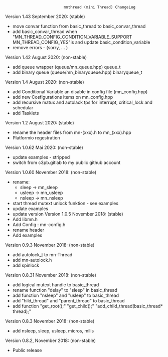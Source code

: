 

                              mnthread (mini Thread) ChangeLog
Version 1.43 September 2020:  (stable)
  * move convar function from basic_thread to basic_convar_thread 
  * add basic_convar_thread when "MN_THREAD_CONFIG_CONDITION_VARIABLE_SUPPORT  MN_THREAD_CONFIG_YES"is and update basic_condition_variable
  * remove errors - (sorry, ... )
                    
Version 1.42 August 2020: (non-stable)
  * add queue wrapper (queue/mn_queue.hpp) queue_t
  * add binary queue (queue/mn_binaryqueue.hpp) binaryqueue_t
  
Version 1.4 August 2020: (non-stable)
  * add Conditional Variable an disable in config file (mn_config.hpp)
  * add new Cosfigurations items on mn_config.hpp
  * add recursive matux and autolack tps for interrupt, critical_lock and schedular
  * add Tasklets

Version 1.2 August 2020: (stable)
  * rename the header files from mn-(xxx).h to mn_(xxx).hpp
  * Platformio regestration

Version 1.0.62 Mai 2020:  (non-stable)
  * update examples - stripped
  * switch from c3pb.gitlab to my public github account

Version 1.0.60 November 2018: (non-stable)
  * rename:
      * sleep -> mn_sleep
      * usleep -> mn_usleep
      * nsleep -> mn_nsleep
  * start thread mutext unlock funktion - see examples
  * update examples
  * update version
Version 1.0.5 November 2018: (stable)
  * Add libmn.h
  * Add Config : mn-config.h
  * rename header
  * Add examples

Version 0.9.3 November 2018: (non-stable)
  * add autolock_t to mn-Thread
  * add mn-autolock.h
  * add spinlock

Version 0.8.31 November 2018: (non-stable)
  * add logical mutext handle to basic_thread
  * rename function "delay" to "sleep" in basic_thread
  * add function "nsleep" and "usleep" to basic_thread
  * add "hild_thread" and "parent_thread" to basic_thread
  * add function "get_root();" "get_child();" "add_child_thread(basic_thread* thread);"

Version 0.8.3 November 2018: (non-stable)
 * add nsleep, sleep, usleep, micros, milis


Version 0.8.2, November 2018: (non-stable)
 * Public release
